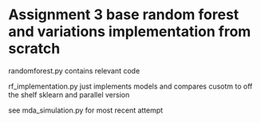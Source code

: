 # Assignment 3 base random forest and variations implementation from scratch

randomforest.py contains relevant code

rf_implementation.py just implements models and compares cusotm to off the shelf sklearn and parallel version

see mda_simulation.py for most recent attempt 